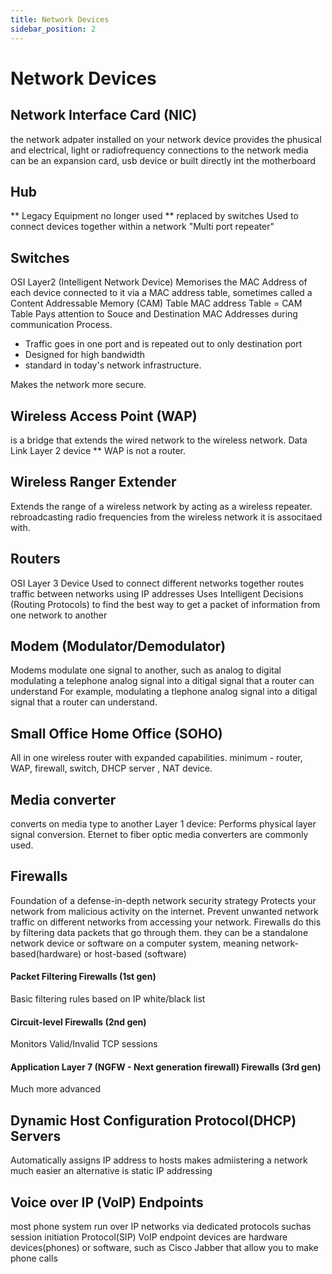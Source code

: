 ```yaml
---
title: Network Devices
sidebar_position: 2
---
```


# Network Devices

## Network Interface Card (NIC)

the network adpater installed on your network device
provides the phusical and electrical, light or radiofrequency connections to the network media
can be an expansion card, usb device or built directly int the motherboard

## Hub

** Legacy Equipment no longer used
** replaced by switches
Used to connect devices together within a network
"Multi port repeater"

## Switches

OSI Layer2 (Intelligent Network Device)
Memorises the MAC Address of each device connected to it via a MAC address table, sometimes called a Content Addressable Memory (CAM) Table
MAC address Table = CAM Table
Pays attention to Souce and Destination MAC Addresses during communication Process.

- Traffic goes in one port and is repeated out to only destination port
- Designed for high bandwidth
- standard in today's network infrastructure.

Makes the network more secure.

## Wireless Access Point (WAP)

is a bridge that extends the wired network to the wireless network.
Data Link Layer 2 device
\*\* WAP is not a router.

## Wireless Ranger Extender

Extends the range of a wireless network by acting as a wireless repeater.
rebroadcasting radio frequencies from the wireless network it is associtaed with.

## Routers

OSI Layer 3 Device
Used to connect different networks together
routes traffic between networks using IP addresses
Uses Intelligent Decisions (Routing Protocols) to find the best way to get a packet of information from one network to another

## Modem (Modulator/Demodulator)

Modems modulate one signal to another, such as analog to digital
modulating a telephone analog signal into a ditigal signal that a router can understand
For example, modulating a tlephone analog signal into a ditigal signal that a router can understand.

## Small Office Home Office (SOHO)

All in one wireless router with expanded capabilities.
minimum - router, WAP, firewall, switch, DHCP server , NAT device.

## Media converter

converts on media type to another
Layer 1 device: Performs physical layer signal conversion.
Eternet to fiber optic media converters are commonly used.

## Firewalls

Foundation of a defense-in-depth network security strategy
Protects your network from malicious activity on the internet.
Prevent unwanted network traffic on different networks from accessing your network.
Firewalls do this by filtering data packets that go through them.
they can be a standalone network device or software on a computer system, meaning network-based(hardware) or host-based (software)

#### Packet Filtering Firewalls (1st gen)

Basic filtering rules
based on IP
white/black list

#### Circuit-level Firewalls (2nd gen)

Monitors Valid/Invalid TCP sessions

#### Application Layer 7 (NGFW - Next generation firewall) Firewalls (3rd gen)

Much more advanced

## Dynamic Host Configuration Protocol(DHCP) Servers

Automatically assigns IP address to hosts
makes admiistering a network much easier
an alternative is static IP addressing

## Voice over IP (VoIP) Endpoints

most phone system run over IP networks via dedicated protocols suchas session initiation Protocol(SIP)
VoIP endpoint devices are hardware devices(phones) or software, such as Cisco Jabber that allow you to make phone calls
